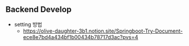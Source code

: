 ## Backend Develop

- setting 방법
  - https://olive-daughter-3b1.notion.site/Springboot-Try-Document-ece8e7bd4a434bf1b00434b78717d3ac?pvs=4